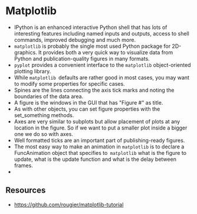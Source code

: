 # Matplotlib

- IPython is an enhanced interactive Python shell that has lots of interesting features including named inputs and outputs, access to shell commands, improved debugging and much more. 
- `matplotlib` is probably the single most used Python package for 2D-graphics. It provides both a very quick way to visualize data from Python and publication-quality figures in many formats.
- `pyplot` provides a convenient interface to the `matplotlib` object-oriented plotting library. 
- While `matplotlib `defaults are rather good in most cases, you may want to modify some properties for specific cases.
- Spines are the lines connecting the axis tick marks and noting the boundaries of the data area. 
- A figure is the windows in the GUI that has "Figure #" as title. 
- As with other objects, you can set figure properties with the set_something methods.
- Axes are very similar to subplots but allow placement of plots at any location in the figure. So if we want to put a smaller plot inside a bigger one we do so with axes.
- Well formatted ticks are an important part of publishing-ready figures.
- The most easy way to make an animation in `matplotlib` is to declare a FuncAnimation object that specifies to` matplotlib` what is the figure to update, what is the update function and what is the delay between frames.
- 

## Resources 

- https://github.com/rougier/matplotlib-tutorial 